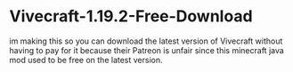 # Vivecraft-1.19.2-Free-Download
im making this so you can download the latest version of Vivecraft without having to pay for it because their Patreon is unfair since this minecraft java mod used to be free on the latest version.
